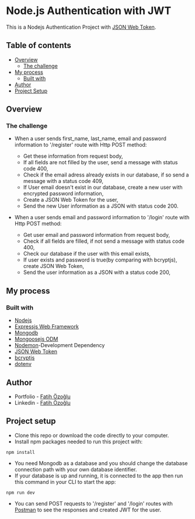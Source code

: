 # Node.js Authentication with JWT

This is a Nodejs Authentication Project with [JSON Web Token](https://www.npmjs.com/package/jsonwebtoken).

## Table of contents

- [Overview](#overview)
  - [The challenge](#the-challenge)
- [My process](#my-process)
  - [Built with](#built-with)
- [Author](#author)
- [Project Setup](#project-setup)

## Overview

### The challenge

- When a user sends first_name, last_name, email and password information to '/register' route with Http POST method:

  - Get these information from request body,
  - If all fields are not filled by the user, send a message with status code 400,
  - Check if the email adress already exists in our database, if so send a message with a status code 409,
  - If User email doesn't exist in our database, create a new user with encrypted password information,
  - Create a JSON Web Token for the user,
  - Send the new User information as a JSON with status code 200.

- When a user sends email and password information to '/login' route with Http POST method:
  - Get user email and password information from request body,
  - Check if all fields are filled, if not send a message with status code 400,
  - Check our database if the user with this email exists,
  - If user exists and password is true(by comparing with bcryptjs), create JSON Web Token,
  - Send the user information as a JSON with a status code 200,

## My process

### Built with

- [Nodejs](https://nodejs.org/en/)
- [Expressjs Web Framework](https://expressjs.com/)
- [Mongodb](https://www.mongodb.com/)
- [Mongoosejs ODM](https://mongoosejs.com/)
- [Nodemon](https://www.npmjs.com/package/nodemon)-Development Dependency
- [JSON Web Token](https://www.npmjs.com/package/jsonwebtoken)
- [bcryptjs](https://www.npmjs.com/package/bcryptjs)
- [dotenv](https://www.npmjs.com/package/dotenv)

## Author

- Portfolio - [Fatih Özoğlu](https://fatihozoglu.github.io/react-portfolio/)
- Linkedin - [Fatih Özoğlu](https://www.linkedin.com/in/fatihozoglu/)

## Project setup

- Clone this repo or download the code directly to your computer.
- Install npm packages needed to run this project with:

```
npm install
```

- You need Mongodb as a database and you should change the database connection path with your own database identifier.
- If your database is up and running, it is connected to the app then run this command in your CLI to start the app:

```
npm run dev
```

- You can send POST requests to '/register' and '/login' routes with [Postman](https://www.postman.com/) to see the responses and created JWT for the user.
